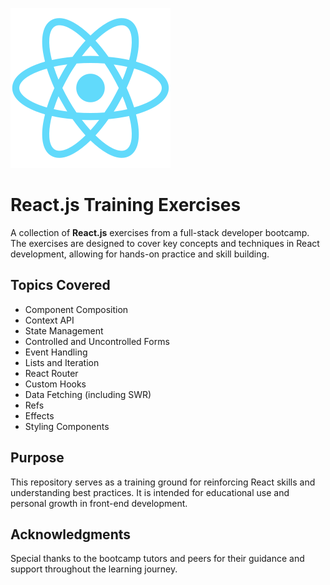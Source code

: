 ![React Icon](https://raw.githubusercontent.com/devicons/devicon/master/icons/react/react-original.svg)

# React.js Training Exercises

A collection of **React.js** exercises from a full-stack developer bootcamp. The exercises are designed to cover key concepts and techniques in React development, allowing for hands-on practice and skill building.

## Topics Covered

- Component Composition
- Context API
- State Management
- Controlled and Uncontrolled Forms
- Event Handling
- Lists and Iteration
- React Router
- Custom Hooks
- Data Fetching (including SWR)
- Refs
- Effects
- Styling Components

## Purpose

This repository serves as a training ground for reinforcing React skills and understanding best practices. It is intended for educational use and personal growth in front-end development.

## Acknowledgments

Special thanks to the bootcamp tutors and peers for their guidance and support throughout the learning journey.
